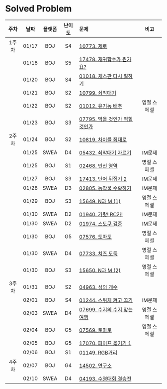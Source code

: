 # Solved Problem

| 주차  | 날짜 |플랫폼| 난이도 | 문제 | 비고 |
| :---: | :--: | :--: | :--: | :-- | :--: |
| 1주차 | 01/17 |BOJ|  S4 |[10773. 제로](https://www.acmicpc.net/problem/10773)||
|       | 01/18 |BOJ|  S5 |[17478. 재귀함수가 뭔가요?](https://www.acmicpc.net/problem/17478)||
|       | 01/20 |BOJ|  S4 |[01018. 체스판 다시 칠하기](https://www.acmicpc.net/problem/1018)||
|       | 01/21 |BOJ|  S2 |[10799. 쇠막대기](https://www.acmicpc.net/problem/10799)||
|       | 01/22 |BOJ|  S2 |[01012. 유기농 배추](https://www.acmicpc.net/problem/1012)|명절 스페셜|
|       | 01/23 |BOJ|  S3 |[07795. 먹을 것인가 먹힐 것인가](https://www.acmicpc.net/problem/7795)||
| 2주차 | 01/24 |BOJ|  S2  |[10819. 차이를 최대로](https://www.acmicpc.net/problem/10819)||
|       | 01/25 |SWEA|  D4  |[05432. 쇠막대기 자르기](https://swexpertacademy.com/main/code/problem/problemSubmitHistory.do)|IM문제|
|       | 01/25 |BOJ|  S1  |[02468. 안전 영역](https://www.acmicpc.net/problem/2468)|명절 스페셜|
|       | 01/27 |BOJ| S3  |[17413. 단어 뒤집기 2](https://www.acmicpc.net/problem/17413)|IM문제|
|       | 01/28 |SWEA|  D3  |[02805. 농작물 수확하기](https://swexpertacademy.com/main/code/problem/problemDetail.do?contestProbId=AV7GLXqKAWYDFAXB)|IM문제|
|       | 01/29 |BOJ|  S3  |[15649. N과 M (1)](https://www.acmicpc.net/problem/15649)|명절 스페셜|
|       | 01/30 |SWEA|  D2  |[01940. 가랏! RC카!](https://swexpertacademy.com/main/code/problem/problemDetail.do?contestProbId=AV5PjMgaALgDFAUq)|IM문제|
|       | 01/30 |SWEA|  D2  |[01974. 스도쿠 검증](https://swexpertacademy.com/main/code/problem/problemDetail.do?contestProbId=AV5Psz16AYEDFAUq)|IM문제|
|       | 01/30 |BOJ|  G5  |[07576. 토마토](https://www.acmicpc.net/problem/7576)|명절 스페셜|
|       | 01/30 |SWEA|  D4  |[07733. 치즈 도둑](https://swexpertacademy.com/main/code/problem/problemDetail.do?contestProbId=AWrDOdQqRCUDFARG)|명절 스페셜|
|       | 01/30 |BOJ|  S3  |[15650. N과 M (2)](https://www.acmicpc.net/problem/15650)|명절 스페셜|
| 3주차 | 01/31 |BOJ|  S2  |[04963. 섬의 개수](https://www.acmicpc.net/problem/4963)||
|       | 02/01 |BOJ|  S4  |[01244. 스위치 켜고 끄기](https://www.acmicpc.net/problem/1244)|IM문제|
|       | 02/03 |SWEA|  D4  |[07699. 수지의 수지 맞는 여행](https://swexpertacademy.com/main/code/problem/problemDetail.do?contestProbId=AWqUzj0arpkDFARG)|명절 스페셜|
|       | 02/04 |BOJ|  G5  |[07569. 토마토](https://www.acmicpc.net/problem/7569)|명절 스페셜|
|       | 02/05 |BOJ|  G5  |[17070. 파이프 옮기기 1](https://www.acmicpc.net/problem/17070)||
|       | 02/06 |BOJ|  S1  |[01149. RGB거리](https://www.acmicpc.net/problem/1149)||
| 4주차  | 02/07 |BOJ|  G4  |[14502. 연구소](https://www.acmicpc.net/problem/14502)||
|       | 02/10 |SWEA|  D4  |[04193. 수영대회 결승전](https://swexpertacademy.com/main/code/userProblem/userProblemDetail.do?contestProbId=AWKaG6_6AGQDFARV)||

